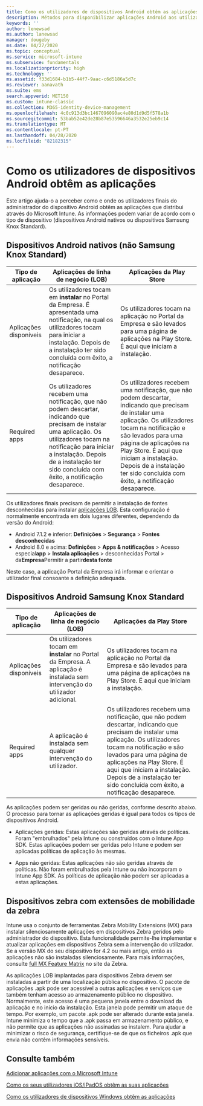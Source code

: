 ```yaml
---
title: Como os utilizadores de dispositivos Android obtêm as aplicações
description: Métodos para disponibilizar aplicações Android aos utilizadores finais
keywords: ''
author: lenewsad
ms.author: lanewsad
manager: dougeby
ms.date: 04/27/2020
ms.topic: conceptual
ms.service: microsoft-intune
ms.subservice: fundamentals
ms.localizationpriority: high
ms.technology: ''
ms.assetid: f33d1684-b1b5-44f7-9aac-c6d5186a5d7c
ms.reviewer: aanavath
ms.suite: ems
search.appverid: MET150
ms.custom: intune-classic
ms.collection: M365-identity-device-management
ms.openlocfilehash: 4c0c913d3bc1467096090ac4e80d1d9d5f578a1b
ms.sourcegitcommit: 53bab52e42de28b87e53596646a3532e25eb9c14
ms.translationtype: MT
ms.contentlocale: pt-PT
ms.lasthandoff: 04/28/2020
ms.locfileid: "82182315"
---
```

# <a name="how-your-android-users-get-their-apps"></a>Como os utilizadores de dispositivos Android obtêm as aplicações  

Este artigo ajuda-o a perceber como e onde os utilizadores finais do administrador do dispositivo Android obtêm as aplicações que distribui através do Microsoft Intune. As informações podem variar de acordo com o tipo de dispositivo (dispositivos Android nativos ou dispositivos Samsung Knox Standard).

## <a name="native-non-samsung-knox-standard-android-devices"></a>Dispositivos Android nativos (não Samsung Knox Standard)   

| Tipo de aplicação | Aplicações de linha de negócio (LOB) | Aplicações da Play Store  |
| ------------- |-------------| -----|
| Aplicações disponíveis      | Os utilizadores tocam em **instalar** no Portal da Empresa. É apresentada uma notificação, na qual os utilizadores tocam para iniciar a instalação. Depois de a instalação ter sido concluída com êxito, a notificação desaparece. | Os utilizadores tocam na aplicação no Portal da Empresa e são levados para uma página de aplicações na Play Store. É aqui que iniciam a instalação.|
| Required apps      | Os utilizadores recebem uma notificação, que não podem descartar, indicando que precisam de instalar uma aplicação. Os utilizadores tocam na notificação para iniciar a instalação. Depois de a instalação ter sido concluída com êxito, a notificação desaparece.    | Os utilizadores recebem uma notificação, que não podem descartar, indicando que precisam de instalar uma aplicação. Os utilizadores tocam na notificação e são levados para uma página de aplicações na Play Store. É aqui que iniciam a instalação. Depois de a instalação ter sido concluída com êxito, a notificação desaparece. |

Os utilizadores finais precisam de permitir a instalação de fontes desconhecidas para instalar [aplicações LOB](../apps/lob-apps-android.md). Esta configuração é normalmente encontrada em dois lugares diferentes, dependendo da versão do Android:

* Android 7.1.2 e inferior: **Definições** > **Segurança** > **Fontes desconhecidas**
* Android 8.0 e acima: **Definições** > **Apps & notificações** > Acesso especial**app** > **Instala aplicações** > desconhecidas Portal > da**Empresa**Permitir a partir**desta fonte**

Neste caso, a aplicação Portal da Empresa irá informar e orientar o utilizador final consoante a definição adequada. 

## <a name="samsung-knox-standard-android-devices"></a>Dispositivos Android Samsung Knox Standard

| Tipo de aplicação | Aplicações de linha de negócio (LOB) | Aplicações da Play Store  |
| ------------- |-------------| -----|
| Aplicações disponíveis      | Os utilizadores tocam em **instalar** no Portal da Empresa. A aplicação é instalada sem intervenção do utilizador adicional. | Os utilizadores tocam na aplicação no Portal da Empresa e são levados para uma página de aplicações na Play Store. É aqui que iniciam a instalação.|
| Required apps      | A aplicação é instalada sem qualquer intervenção do utilizador.    | Os utilizadores recebem uma notificação, que não podem descartar, indicando que precisam de instalar uma aplicação. Os utilizadores tocam na notificação e são levados para uma página de aplicações na Play Store. É aqui que iniciam a instalação. Depois de a instalação ter sido concluída com êxito, a notificação desaparece. |

As aplicações podem ser geridas ou não geridas, conforme descrito abaixo. O processo para tornar as aplicações geridas é igual para todos os tipos de dispositivos Android.

* Aplicações geridas: Estas aplicações são geridas através de políticas. Foram "embrulhados" pela Intune ou construídos com o Intune App SDK. Estas aplicações podem ser geridas pelo Intune e podem ser aplicadas políticas de aplicação às mesmas.

* Apps não geridas: Estas aplicações não são geridas através de políticas. Não foram embrulhados pela Intune ou não incorporam o Intune App SDK. As políticas de aplicação não podem ser aplicadas a estas aplicações.

## <a name="zebra-devices-with-zebra-mobility-extensions"></a>Dispositivos zebra com extensões de mobilidade da zebra

Intune usa o conjunto de ferramentas Zebra Mobility Extensions (MX) para instalar silenciosamente aplicações em dispositivos Zebra geridos pelo administrador do dispositivo. Esta funcionalidade permite-lhe implementar e atualizar aplicações em dispositivos Zebra sem a intervenção do utilizador. Se a versão MX do seu dispositivo for 4.2 ou mais antiga, então as aplicações não são instaladas silenciosamente. Para mais informações, consulte [full MX Feature Matrix](http://techdocs.zebra.com/mx/compatibility/) no site da Zebra.

As aplicações LOB implantadas para dispositivos Zebra devem ser instaladas a partir de uma localização pública no dispositivo. O pacote de aplicações .apk pode ser acessível a outras aplicações e serviços que também tenham acesso ao armazenamento público no dispositivo. Normalmente, este acesso é uma pequena janela entre o download da aplicação e no início da instalação. Esta janela pode permitir um ataque de tempo. Por exemplo, um pacote .apk pode ser alterado durante esta janela. Intune minimiza o tempo que a .apk passa em armazenamento público, e não permite que as aplicações não assinadas se instalem. Para ajudar a minimizar o risco de segurança, certifique-se de que os ficheiros .apk que envia não contêm informações sensíveis.

## <a name="see-also"></a>Consulte também

[Adicionar aplicações com o Microsoft Intune](../apps/apps-add.md)

[Como os seus utilizadores iOS/iPadOS obtêm as suas aplicações](end-user-apps-ios.md)

[Como os utilizadores de dispositivos Windows obtêm as aplicações](end-user-apps-windows.md)
